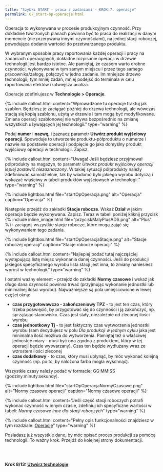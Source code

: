 ```yaml
---
title: "Szybki START - praca z zadaniami - KROK 7. operacje"
permalink: 07_start-op-operacje.html 
---
```


Operacja to wykonywana w procesie produkcyjnym czynność. Przy dokładnie tworzonych planach powinna być to praca do realizacji w danym momencie (nie przerywana innymi czynnościami), na jednej stacji roboczej, powodująca dodanie wartości do przetwarzanego produktu. 

W wybranym sposobie pracy raportowania każdej operacji i pracy na zadaniach operacyjnych, dokładne rozpisanie operacji w drzewie technologii jest bardzo istotne. Ale pamiętaj, że czasem warto drobne czynności, wykonywane w tym samym miejscu i przez tego samego pracownika/załogę, połączyć w jedno zadanie. Im mniejsze drzewo technologii, tym mniej zadań, mniej podejść do terminala w celu raportowania efektów i łatwiejsza analiza.

Operacje zdefiniujesz w **Technologie > Operacje**. 

{% include callout.html content="Wprowadzone tu operacje traktuj jak szablon. Będziesz je zaciągać później do drzewa technologii, ale wówczas stacją się kopią szablonu, użytą w drzewie i tam mogą być modyfikowane. Zmiana operacji szablonowej nie wpływa bezpośrednio na zmianę wszystkich używających jej technologii." type="warning" %}

Podaj **numer** i **nazwę**, i zaznacz parametr **Utwórz produkt wyjściowy operacji**. Spowoduje to utworzenie produktu-półproduktu o numerze i nazwie na podstawie operacji i podpięcie go jako domyślny produkt wyjściowy operacji w technologii. Zapisz.

{% include callout.html content="Uwaga! Jeśli będziesz przyjmował półprodukty na magazyn, to parametr *Utwórz produkt wyjściowy operacji lepiej zostawić niezaznaczony*. W takiej sytuacji półprodukty należy zdefiniować samodzielnie, tak by wiadomo było jakiego wyrobu dotyczą i wskazać właściwy w tabeli produktów wyjściowych w technologii." type="warning" %}

{% include lightbox.html file="startOpOperacja.png" alt="Operacja" caption="Operacja" %}

Następnie przejdź do zakładki **Stacje robocze**. Wskaż **Dział** w jakim operacja będzie wykonywana. Zapisz. Teraz w tabeli poniżej kliknij przycisk {% include inline_image.html file="przyciskMalyPlusADS.png" alt="Plus" %} i zaciągnij wszystkie stacje robocze, które mogą zająć się wykonywaniem tego zadania.

{% include lightbox.html file="startOpOperacjaStacje.png" alt="Stacje roboczej operacji" caption="Stacje robocze operacji" %}

{% include callout.html content="Najlepiej podać tutaj najczęściej występującą listę miejsc wykonania danej czynności. Jeśli do produkcji jakiegoś specyficznego wyrobu lista stacji jest inna, to zmiany naniesiesz wprost w technologii." type="warning" %}

I ostatni ważny element - przejdź do zakładki **Normy czasowe** i wskaż jak długo dana czynność powinna trwać (przyjmując wykonanie jednostki lub minimalnej ilości wyrobu). Najważniejsze są pola umiejscowione w lewej części okna:
- **czas przygotowawczo - zakończeniowy TPZ** - to jest ten czas, który trzeba poświęcić, by przygotować się do czynności i ją zakończyć, np. sprzątając stanowisko. Czas jest stały, niezależnie od zleconej ilości wyrobu
- **czas jednostkowy Tj** - to jest faktyczny czas wytworzenia jednostki wyrobu (sam decydujesz w polu _Dla produkcji w jednym cyklu_ jaka jest minimalna ilość możliwa do wytworzenia. Pamiętaj też o właściwej jednostce miary - musi być ona zgodna z produktem, który w tej operacji będzie wytwarzany). Czas ten będzie wydłużany wraz ze wzrostem ilości zleconej
- **czas dodatkowy** - to czas, który musi upłynąć, by móc wykonać kolejną czynność (np. po to, by nałożona farba mogła wyschnąć).

Wszystkie czasy należy podać w formacie: GG:MM:SS (godziny:minuty:sekundy).

{% include lightbox.html file="startOpOperacjaNormyCzasowe.png" alt="Normy czasowe operacji" caption="Normy czasowe operacji" %}

{% include callout.html content="Jeśli część stacji roboczych potrafi wykonać czynność w innym czasie, zdefiniuj ich specyficzne wartości w tabeli: *Normy czasowe inne dla stacji roboczych*" type="warning" %}

{% include callout.html content="Pełny opis funkcjonalności znajdziesz w tym rozdziale: [Operacje](/operacje)" type="warning" %}

Posiadasz już wszystkie dane, by móc opisać proces produkcji za pomocą technologii. To ważny krok. Przejdź do kolejnej strony dokumentacji. 

<br/>
<br/>

**Krok 8/13: [Utwórz technologie](/08_start-op-technologie)**